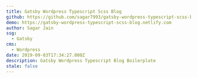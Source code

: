 ```yaml
---
title: Gatsby Wordpress Typescript Scss Blog
github: https://github.com/sagar7993/gatsby-wordpress-typescript-scss-blog
demo: https://gatsby-wordpress-typescript-scss-blog.netlify.com
author: Sagar Jain
ssg:
  - Gatsby
cms:
  - Wordpress
date: 2019-09-03T17:34:27.000Z
description: Gatsby Wordpress Typescript Blog Boilerplate
stale: false
---
```

